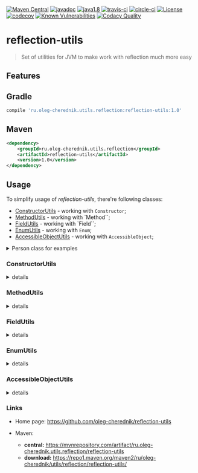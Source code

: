 [![Maven Central](https://maven-badges.herokuapp.com/maven-central/ru.oleg-cherednik.utils.reflection/reflection-utils/badge.svg)](https://maven-badges.herokuapp.com/maven-central/ru.oleg-cherednik.utils.reflection/reflection-utils)
[![javadoc](https://javadoc.io/badge2/ru.oleg-cherednik.utils.reflection/reflection-utils/javadoc.svg)](https://javadoc.io/doc/ru.oleg-cherednik.utils.reflection/reflection-utils)
[![java1.8](https://badgen.net/badge/java/1.8/blue)](https://badgen.net/)
[![travis-ci](https://travis-ci.com/oleg-cherednik/reflection-utils.svg?branch=dev)](https://travis-ci.com/oleg-cherednik/reflection-utils)
[![circle-ci](https://circleci.com/gh/oleg-cherednik/reflection-utils/tree/dev.svg?style=shield)](https://app.circleci.com/pipelines/github/oleg-cherednik/reflection-utils)
[![License](https://img.shields.io/badge/License-Apache%202.0-blue.svg)](http://www.apache.org/licenses/LICENSE-2.0.txt)
[![codecov](https://codecov.io/gh/oleg-cherednik/reflection-utils/branch/dev/graph/badge.svg?token=OGJF0VP4G6)](https://codecov.io/gh/oleg-cherednik/reflection-utils)
[![Known Vulnerabilities](https://snyk.io//test/github/oleg-cherednik/reflection-utils/badge.svg?targetFile=build.gradle)](https://snyk.io//test/github/oleg-cherednik/reflection-utils?targetFile=build.gradle)
[![Codacy Quality](https://app.codacy.com/project/badge/Grade/f4fe6d775eed4daa936620bb173052ae)](https://www.codacy.com/gh/oleg-cherednik/reflection-utils/dashboard?utm_source=github.com&amp;utm_medium=referral&amp;utm_content=oleg-cherednik/reflection-utils&amp;utm_campaign=Badge_Grade)    

# reflection-utils
> Set of utilities for JVM to make work with reflection much more easy

## Features

## Gradle

```groovy
compile 'ru.oleg-cherednik.utils.reflection:reflection-utils:1.0'
```

## Maven

```xml
<dependency>
    <groupId>ru.oleg-cherednik.utils.reflection</groupId>
    <artifactId>reflection-utils</artifactId>
    <version>1.0</version>
</dependency>
```
                                                    
## Usage 

To simplify usage of _reflection-utils_, there're following classes:
*   [ConstructorUtils](#constructorutils) - working with `Constructor`;
*   [MethodUtils](#methodutils) - working with `Method``;
*   [FieldUtils](#fieldutils) - working with `Field``;
*   [EnumUtils](#enumutils) - working with `Enum`;
*   [AccessibleObjectUtils](#accessibleobjectutils) - working with `AccessibleObject`;

<details><summary>Person class for examples</summary>
<p>

```java   
package ru.olegcherednik.utils.reflection.data;

public class Person {         

    private static final String AUTO = "ferrari";
    
    private String name = "defaultName";
    private int age = -1;
    private boolean marker;

    public Person() {}

    public Person(String name) {
        this.name = name;
    }
    
    public Person(String name, int age) {
        this.name = name;             
        this.age = age;
    }

    public Person(String name, int age, boolean marker) {
        this.name = name;             
        this.age = age;                               
        this.marker = marker;
    }

    public String getCity() {
        return "Saint-Petersburg";
    }

}
```
</p>
</details>

### ConstructorUtils

<details><summary>details</summary>
<p>

#### Class object is available to use 

#### Invoke a constructor with no arguments for given class

```java
Person person = ConstructorUtils.invokeConstructor(Person.class);
```

##### Invoke a constructor with exactly one argument for given class

```java
Person person = ConstructorUtils.invokeConstructor(Person.class,
                                                   String.class, "anna");
```

##### Invoke a constructor with exactly two arguments for given class

```java
Person person = ConstructorUtils.invokeConstructor(Person.class,
                                                   String.class, "peter",
                                                   int.class, 71);
```

##### Invoke a constructor with exactly three arguments for given class

```java
Person person = ConstructorUtils.invokeConstructor(Person.class,
                                                   String.class, "marvin",
                                                   int.class, 91,
                                                   boolean.class, true); 
```

##### Invoke a constructor with many arguments for given class

```java
Person person = ConstructorUtils.invokeConstructor(Person.class,
                                  new Class<?>[] { String.class, int.class, boolean.class },
                                  new Object[] { "marvin", 91, true });
```

#### Class object is not available and use full class name as string

Define variable with canonical class name for `Person`:
```java
String canonicalName = "ru.olegcherednik.utils.reflection.data.Person";
// canonicalName == Person.class.getCanonicalName()
``` 

##### Invoke a constructor with no arguments for given classname

```java
Person person = ConstructorUtils.invokeConstructor(canonicalName);
```
##### Invoke a constructor with exactly one argument for given classname

```java
Person person = ConstructorUtils.invokeConstructor(canonicalName,
                                                   String.class, "anna");
```    

##### Invoke a constructor with exactly two arguments for given a classname

```java
Person person = ConstructorUtils.invokeConstructor(canonicalName,
                                                   String.class, "peter",
                                                   int.class, 71);
```

##### Invoke a constructor with exactly three arguments for given classname

```java
Person person = ConstructorUtils.invokeConstructor(canonicalName,
                                                   String.class, "marvin",
                                                   int.class, 91,
                                                   boolean.class, true); 
```

##### Invoke a constructor with many arguments for given classname

```java
Person person = ConstructorUtils.invokeConstructor(canonicalName,
                                  new Class<?>[] { String.class, int.class, boolean.class },
                                  new Object[] { "marvin", 91, true });
```

#### Constructor object is available to use

##### Invoke a given constructor providing zero arguments

```java
Constructor<Person> constructor = Person.class.getDeclaredConstructor();
Person person = ConstructorUtils.invokeConstructor(constructor); 
```

##### Invoke a given constructor providing one argument

```java                                                                 
Constructor<Person> constructor = Person.class.getDeclaredConstructor(String.class);
Person person = ConstructorUtils.invokeConstructor(constructor, "anna");
```    

##### Invoke a given constructor providing two arguments

```java                                                                             
Constructor<Person> constructor = Person.class.getDeclaredConstructor(String.class,
                                                                      int.class);
Person person = ConstructorUtils.invokeConstructor(constructor, "peter", 71);
```

##### Invoke a given constructor providing three arguments

```java                                                                                        
Constructor<Person> constructor = Person.class.getDeclaredConstructor(String.class,
                                                                      int.class,
                                                                      boolean.class);
Person person = ConstructorUtils.invokeConstructor(constructor, "marvin", 91, true); 
```
</p>
</details>

### MethodUtils

<details><summary>details</summary>
<p>
</p>
</details>

### FieldUtils

<details><summary>details</summary>
<p>
</p>
</details>

### EnumUtils

<details><summary>details</summary>
<p>

#### Add new constant to the given enum

```java 
enum CarBrand {
    BMW,
    MERCEDES
}

EnumUtils.addConstant(CarBrand.class, "AUDI");
```
</p>
</details>

### AccessibleObjectUtils

<details><summary>details</summary>
<p>

#### Invoke consumer on the accessible object

Use consumer to do any activity on the given accessible object and no return any value.

```java
Person person = new Person();
Field field = person.getClass().getDeclaredField("name");
Consumer<Field> task = f -> f.set(person, "oleg");
AccessibleObjectUtils.invokeConsumer(field, task);
```

#### Invoke function on the accessible object

Use function to do any activity on the given accessible object and return a value

```java
Person person = new Person();  
Method method = person.getClass().getDeclaredMethod("getCity");
Function<Method, String> task = m -> (String)m.invoke(person); 
String city = AccessibleObjectUtils.invokeFunction(field, task);
```

#### Invoke not static accessible object

An accessible object could be either `Field` or `Method`.

```java
Person person = new Person();  
Field field = data.getClass().getDeclaredField("name");
AccessibleObjectUtils.invoke(person, field);
```

#### Invoke static accessible object

An accessible object could be either `Field` or `Method`.

```java
Field field = data.getClass().getDeclaredField("AUTO");
String auto1 = AccessibleObjectUtils.invoke(field);
String auto2 = AccessibleObjectUtils.invoke(null, field);    // alternative
```
</p>
</details>

### Links

*   Home page: https://github.com/oleg-cherednik/reflection-utils

*   Maven:
    *   **central:** https://mvnrepository.com/artifact/ru.oleg-cherednik.utils.reflection/reflection-utils
    *   **download:** https://repo1.maven.org/maven2/ru/oleg-cherednik/utils/reflection/reflection-utils/
